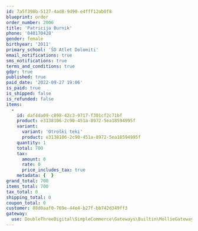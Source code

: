 ```yaml
---
id: 7a5f398b-5127-4ad8-9d90-e4fff12ab0f8
blueprint: order
order_number: 2006
title: 'Patricija Burnik'
phone: '040170428'
gender: female
birthyear: '2011'
primary_school: 'ŠD Atlet Dolomiti'
email_notifications: true
sms_notifications: true
terms_and_conditions: true
gdpr: true
published: true
paid_date: '2022-09-27 19:06'
is_paid: true
is_shipped: false
is_refunded: false
items:
  -
    id: daf4da09-c898-42c3-9717-f301cf2c71bf
    product: e3138106-2c90-451a-8972-5ea18594995f
    variant:
      variant: 'Otroški teki'
      product: e3138106-2c90-451a-8972-5ea18594995f
    quantity: 1
    total: 700
    tax:
      amount: 0
      rate: 0
      price_includes_tax: true
    metadata: {  }
grand_total: 700
items_total: 700
tax_total: 0
shipping_total: 0
coupon_total: 0
customer: 88d0aaf0-769e-44e4-b27f-bb742d349ff3
gateway:
  use: DoubleThreeDigital\SimpleCommerce\Gateways\Builtin\MollieGateway
---
```

